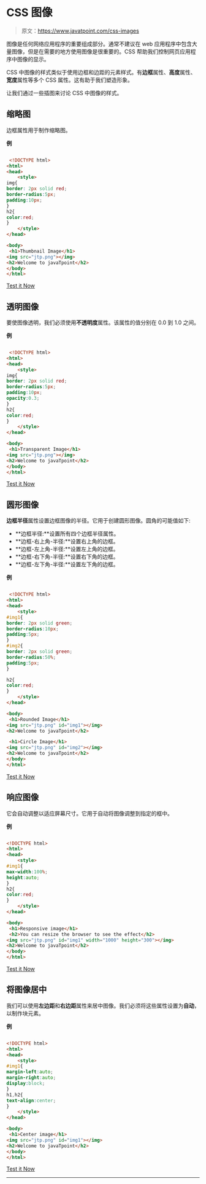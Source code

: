 # CSS 图像

> 原文：<https://www.javatpoint.com/css-images>

图像是任何网络应用程序的重要组成部分。通常不建议在 web 应用程序中包含大量图像，但是在需要的地方使用图像是很重要的。CSS 帮助我们控制网页应用程序中图像的显示。

CSS 中图像的样式类似于使用边框和边距的元素样式。有**边框**属性、**高度**属性、**宽度**属性等多个 CSS 属性。这有助于我们塑造形象。

让我们通过一些插图来讨论 CSS 中图像的样式。

## 缩略图

边框属性用于制作缩略图。

**例**

```html

 <!DOCTYPE html> 
<html> 
<head> 
    <style> 
img{
border: 2px solid red;
border-radius:5px;
padding:10px;
}
h2{
color:red;
}
    </style> 
</head> 

<body>
 <h1>Thumbnail Image</h1>
<img src="jtp.png"></img>
<h2>Welcome to javaTpoint</h2>
</body> 
</html>

```

[Test it Now](https://www.javatpoint.com/oprweb/test.jsp?filename=CSSImages1)

## 透明图像

要使图像透明，我们必须使用**不透明度**属性。该属性的值分别在 0.0 到 1.0 之间。

**例**

```html

 <!DOCTYPE html> 
<html> 
<head> 
    <style> 
img{
border: 2px solid red;
border-radius:5px;
padding:10px;
opacity:0.3;
}
h2{
color:red;
}
    </style> 
</head> 

<body>
 <h1>Transparent Image</h1>
<img src="jtp.png"></img>
<h2>Welcome to javaTpoint</h2>
</body>
</html>

```

[Test it Now](https://www.javatpoint.com/oprweb/test.jsp?filename=CSSImages2)

## 圆形图像

**边框半径**属性设置边框图像的半径。它用于创建圆形图像。圆角的可能值如下:

*   **边框半径:**设置所有四个边框半径属性。
*   **边框-右上角-半径:**设置右上角的边框。
*   **边框-左上角-半径:**设置左上角的边框。
*   **边框-右下角-半径:**设置右下角的边框。
*   **边框-左下角-半径:**设置左下角的边框。

**例**

```html

 <!DOCTYPE html> 
<html> 
<head> 
    <style> 
#img1{
border: 2px solid green;
border-radius:10px;
padding:5px;
}
#img2{
border: 2px solid green;
border-radius:50%;
padding:5px;
}

h2{
color:red;
}
    </style> 
</head> 

<body>
 <h1>Rounded Image</h1>
<img src="jtp.png" id="img1"></img>
<h2>Welcome to javaTpoint</h2>

 <h1>Circle Image</h1>
<img src="jtp.png" id="img2"></img>
<h2>Welcome to javaTpoint</h2>
</body> 
</html>

```

[Test it Now](https://www.javatpoint.com/oprweb/test.jsp?filename=CSSImages3)

## 响应图像

它会自动调整以适应屏幕尺寸。它用于自动将图像调整到指定的框中。

**例**

```html

<!DOCTYPE html> 
<html> 
<head> 
    <style> 
#img1{
max-width:100%;
height:auto;
}
h2{
color:red;
}
    </style> 
</head> 

<body>
 <h1>Responsive image</h1>
 <h2>You can resize the browser to see the effect</h2>
<img src="jtp.png" id="img1" width="1000" height="300"></img>
<h2>Welcome to javaTpoint</h2>
</body> 
</html>

```

[Test it Now](https://www.javatpoint.com/oprweb/test.jsp?filename=CSSImages4)

## 将图像居中

我们可以使用**左边距**和**右边距**属性来居中图像。我们必须将这些属性设置为**自动**，以制作块元素。

**例**

```html

<!DOCTYPE html> 
<html> 
<head> 
    <style> 
#img1{
margin-left:auto;
margin-right:auto;
display:block;
}
h1,h2{
text-align:center;
}
    </style> 
</head> 

<body>
 <h1>Center image</h1>
<img src="jtp.png" id="img1"></img>
<h2>Welcome to javaTpoint</h2>
</body> 
</html>

```

[Test it Now](https://www.javatpoint.com/oprweb/test.jsp?filename=CSSImages5)

* * *